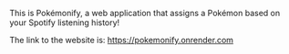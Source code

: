 This is Pokémonify, a web application that assigns a Pokémon based on your Spotify listening history!

The link to the website is: https://pokemonify.onrender.com

